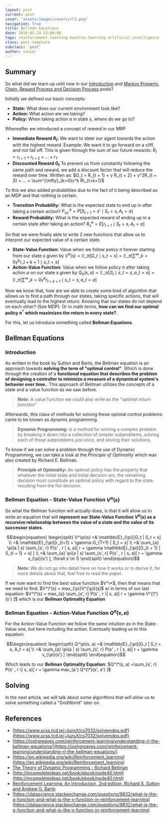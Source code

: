 ```yaml
---
layout: post
current: post
cover: 'assets/images/covers/rl3.png'
navigation: True
title: Bellman Equations
date: 2018-05-24 23:00:00
tags: reinforcement-learning machine-learning artificial-intelligence
class: post-template
subclass: 'post'
author: xavier
---
```


## Summary

So what did we learn up until now in our [Introduction](/rl-intro) and [Markov Property, Chain, Reward Process and Decision Process](/markov-property-chain-reward-decision) posts?

Initially we defined our basic concepts:

* **State:** What does our current environment look like?
* **Action:** What action are we taking?
* **Policy:** When taking action $a$ in state $s$, where do we go to?

Whereafter we introduced a concept of *reward* in our MRP

* **Immediate Reward $R_t$:** We want to steer our agent towards the action with the highest reward. Example: We want it to go forward on a cliff, and not fall off. This is given through the sum of our future rewards: $R_t = r_{t + 1} + r_{t + 2} + ... + r_T$
* **Discounted Reward $G_t$** To prevent us from constantly following the same path and reward, we add a discount factor that will reduce the reward over time. Written as: $G_t = R_{t + 1} + γ R_{t + 2} + γ^2R_{t + 3} + ... = \sum^{\infty}_{k=0}γ^k R\_{t+k+1}$

To this we also added probabilities due to the fact of it being described as an MDP and that nothing is certain.

* **Transition Probability:** What is the expected state to end up in after taking a certain action? $P_{ss'}^a = P[S_{t+1} = s' \mid S_t = s, A_t = a]$
* **Reward Probability:** What is the expected reward of ending up in a certain state after taking an action? $R_s^a = E[r_{t+1} \mid S_t = s, A_t = a]$

So that we were finally able to write 2 new functions that allow us to interpret our expected value of a certain state.

* **State-Value Function:** Value when we follow policy $\pi$ forever starting from our state $s$ given by $V^{\pi}(s) = \mathbb{E}\_{\pi}[G\_t \mid s\_t = s] = \mathbb{E}\_{\pi}[\sum^{\infty}\_{k=0}γ^kr\_{t+k+1} \mid s\_t=s]$
* **Action-Value Function:** Value when we follow policy $\pi$ after taking action $a$ on our state $s$ given by $Q_{\pi}(s, a) = \mathbb{E}\_{\pi}[G_t \mid s\_t = s, a\_t = a] = \mathbb{E}\_{\pi}[\sum^{\infty}\_{k=0}γ^kr_{t+k+1} \mid s\_t=s,a\_t=a]$

Now we know that, how are we able to create some kind of algorithm that allows us to find a path through our states, taking specific actions, that will eventually lead to the highest return. Knowing that our states do not depend on each other? (See MDP). Or in math terms, **how can we find our optimal policy $\pi^*$ which maximizes the return in every state?**.

For this, let us introduce something called **Bellman Equations**.

## Bellman Equations

### Introduction

As written in the book by Sutton and Barto, the Bellman equation is an approach towards **solving the term of "optimal control"**. Which is done through the creation of a **functional equation that describes the problem of designing a controller to minimize a measure of a dynamical system's behavior over time.**. This approach of Bellman utilizes the concepts of a state and a value function as we saw before.

> **Note:** A value function we could also write as the "*optimal return function*"

Afterwards, this class of methods for solving these optimal control problems came to be known as dynamic programming.

> **Dynamic Programming:** is a method for solving a complex problem by breaking it down into a collection of simpler subproblems, solving each of those subproblems just once, and storing their solutions.

To know if we can solve a problem through the use of Dynamic Programming, we can take a look at the *Principle of Optimality* which was also created by Richard E. Bellman.

> **Principle of Optimality:** An optimal policy has the property that whatever the initial state and initial decision are, the remaining decision must constitute an optimal policy with regard to the state resulting from the fist decision.

### Bellman Equation - State-Value Function $V^\pi(s)$

So what the Bellman function will actually does, is that it will allow us to write an equation that will **represent our State-Value Function $V^\pi(s)$ as a recursive relationship between the value of a state and the value of its successor states**.

$$\begin{equation}
\begin{split}
V^\pi(s) =& \mathbb{E}_{\pi}[G_t | S_t = s] \\
         =& \mathbb{E}_{\pi}[r_{t+1} + \gamma G_{T+1} | S_t = s] \\
         =& \sum_{a} \pi(a | s) \sum_{s', r} P(s' , r | s, a)[ r + \gamma \mathbb{E}_{\pi}[G_{t + 1} | S_{t + 1} = s] ] \\
         =& \sum_{a} \pi(a | s) \sum_{s', r} P(s' , r | s, a)[ r + \gamma v_{\pi}(s') ], \forall s \in S
\end{split}
\end{equation}$$

> **Note:** We do not go into detail here on how it works or to derive it, for more details about that, feel free to read the paper.

If we now want to find the best value function $V^\*$, then that means that we need to find: $V^\*(s) = max_{\pi}V^{\pi}(s)$ or in terms of our last equation: $V^\*(s) = max_{a} \sum_{s', r} P(s' , r \| s, a)[ r + \gamma V^{\*}(s') ]$ which is our **Bellman Optimality Equation**

### Bellman Equation - Action-Value Function $Q^\pi(s,a)$

For the Action-Value Function we follow the same intuition as in the State-Value one, but here including the action. Eventually leading us to this equation:

$$\begin{equation}
\begin{split}
Q^\pi(s, a) =& \mathbb{E}_{\pi}[G_t | S_t = s, A_t = a] \\
            =& \sum_{a} \pi(a | s) \sum_{s', r} P(s' , r | s, a)[ r + \gamma v_{\pi}(s') ]
\end{split}
\end{equation}$$

Which leads to our **Bellman Optimality Equation**: $Q^\*(s, a) =\sum_{s', r} P(s' , r \| s, a)[ r + \gamma  max_{a'} Q^{\*}(s', a') ]$

## Solving

In the next article, we will talk about some algorithms that will allow us to solve something called a "GridWorld" later on.

## References
* [https://www.scss.tcd.ie/~luzs/t/cs7032/solvemdps.pdf](https://www.scss.tcd.ie/~luzs/t/cs7032/solvemdps.pdf)
* [https://joshgreaves.com/reinforcement-learning/understanding-rl-the-bellman-equations/](https://joshgreaves.com/reinforcement-learning/understanding-rl-the-bellman-equations/)
* [https://en.wikipedia.org/wiki/Reinforcement_learning](https://en.wikipedia.org/wiki/Reinforcement_learning)
* [The Theory of Dynamic Programming - Richard Bellman](http://www.dtic.mil/dtic/tr/fulltext/u2/604386.pdf)
* [http://incompleteideas.net/book/ebook/node40.html](http://incompleteideas.net/book/ebook/node40.html)
* [Reinforcement Learning: An Introduction, 2nd edition, Richard S. Sutton and Andrew G. Barto](https://drive.google.com/file/d/1xeUDVGWGUUv1-ccUMAZHJLej2C7aAFWY/view)
* [https://datascience.stackexchange.com/questions/9832/what-is-the-q-function-and-what-is-the-v-function-in-reinforcement-learning](https://datascience.stackexchange.com/questions/9832/what-is-the-q-function-and-what-is-the-v-function-in-reinforcement-learning)